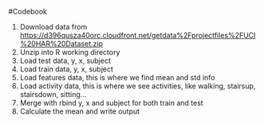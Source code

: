 #Codebook

1. Download data from https://d396qusza40orc.cloudfront.net/getdata%2Fprojectfiles%2FUCI%20HAR%20Dataset.zip
2. Unzip into R working directory
3. Load test data, y, x, subject
4. Load train data, y, x, subject
5. Load features data, this is where we find mean and std info
6. Load activity data, this is where we see activities, like walking, stairsup, stairsdown, sitting...
7. Merge with rbind y, x and subject for both train and test
8. Calculate the mean and write output


